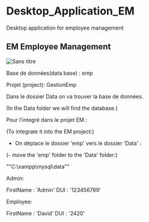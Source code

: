 # Desktop_Application_EM
Desktop application for employee management
## EM Employee Management

![Sans titre](https://user-images.githubusercontent.com/79658236/212333135-adc8a466-1891-4faa-a30e-122aea8b1add.gif)

Base de données(data base) : emp

Projet (project): GestionEmp

Dans le dossier Data on va trouver la base de données.

(In the Data folder we will find the database.)

Pour l'integré dans le projet EM :

(To integrate it into the EM project:)
      
- On déplace le dossier 'emp' vers le dossier 'Data' :

(- move the 'emp' folder to the 'Data' folder:)
                
""C:\xampp\mysql\data""

Admin:

FirstName : 'Admin'
DUI : '123456789'

Employee:

FirstName : 'David'
DUI : '2420'
